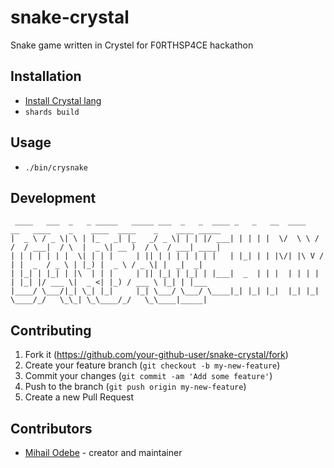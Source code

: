 # snake-crystal
Snake game written in Crystel for F0RTHSP4CE hackathon

## Installation

* [Install Crystal lang](https://crystal-lang.org/install/)
* `shards build`

## Usage

* `./bin/crysnake`

## Development

```
 ____   ___  _   _ _____   _____ ___  _   _  ____ _   _   __  ____   __   ____    _    ____  ____    _    ____ _____ 
|  _ \ / _ \| \ | |_   _| |_   _/ _ \| | | |/ ___| | | | |  \/  \ \ / /  / ___|  / \  |  _ \| __ )  / \  / ___| ____|
| | | | | | |  \| | | |     | || | | | | | | |   | |_| | | |\/| |\ V /  | |  _  / _ \ | |_) |  _ \ / _ \| |  _|  _|  
| |_| | |_| | |\  | | |     | || |_| | |_| | |___|  _  | | |  | | | |   | |_| |/ ___ \|  _ <| |_) / ___ \ |_| | |___ 
|____/ \___/|_| \_| |_|     |_| \___/ \___/ \____|_| |_| |_|  |_| |_|    \____/_/   \_\_| \_\____/_/   \_\____|_____|
```

## Contributing

1. Fork it (<https://github.com/your-github-user/snake-crystal/fork>)
2. Create your feature branch (`git checkout -b my-new-feature`)
3. Commit your changes (`git commit -am 'Add some feature'`)
4. Push to the branch (`git push origin my-new-feature`)
5. Create a new Pull Request

## Contributors

- [Mihail Odebe](https://github.com/your-github-user) - creator and maintainer
